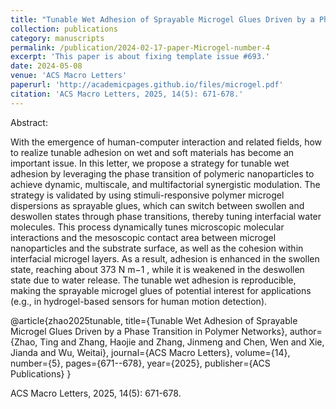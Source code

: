 ```yaml
---
title: "Tunable Wet Adhesion of Sprayable Microgel Glues Driven by a Phase Transition in Polymer Networks"
collection: publications
category: manuscripts
permalink: /publication/2024-02-17-paper-Microgel-number-4
excerpt: 'This paper is about fixing template issue #693.'
date: 2024-05-08
venue: 'ACS Macro Letters'
paperurl: 'http://academicpages.github.io/files/microgel.pdf'
citation: 'ACS Macro Letters, 2025, 14(5): 671-678.'
---
```


Abstract:

With the emergence of human-computer interaction and related fields, how to realize tunable adhesion on wet and soft materials has become an important issue. In this letter, we propose a strategy for tunable wet adhesion by leveraging the phase transition of polymeric nanoparticles to achieve dynamic, multiscale, and multifactorial synergistic modulation. The strategy is validated by using stimuli-responsive polymer microgel dispersions as sprayable glues, which can switch between swollen and deswollen states through phase transitions, thereby tuning interfacial water molecules. This process dynamically tunes microscopic molecular interactions and the mesoscopic contact area between microgel nanoparticles and the substrate surface, as well as the cohesion within interfacial microgel layers. As a result, adhesion is enhanced in the swollen state, reaching about 373 N m−1 , while it is weakened in the deswollen state due to water release. The tunable wet adhesion is reproducible, making the sprayable microgel glues of potential interest for applications (e.g., in hydrogel-based sensors for human motion detection).


@article{zhao2025tunable,
  title={Tunable Wet Adhesion of Sprayable Microgel Glues Driven by a Phase Transition in Polymer Networks},
  author={Zhao, Ting and Zhang, Haojie and Zhang, Jinmeng and Chen, Wen and Xie, Jianda and Wu, Weitai},
  journal={ACS Macro Letters},
  volume={14},
  number={5},
  pages={671--678},
  year={2025},
  publisher={ACS Publications}
}

ACS Macro Letters, 2025, 14(5): 671-678.